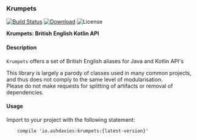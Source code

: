 ### Krumpets
[![Build Status](https://img.shields.io/travis/ashdavies/krumpets.svg)](https://travis-ci.org/ashdavies/krumpets)
[![Download](https://api.bintray.com/packages/ashdavies/maven/krumpets/images/download.svg)](https://bintray.com/ashdavies/maven/krumpets/_latestVersion)
![License](https://img.shields.io/badge/license-apache%202.0-blue.svg)

**Krumpets: British English Kotlin API**

#### Description
`Krumpets` offers a set of British English aliases for Java and Kotlin API's

This library is largely a parody of classes used in many common projects, and thus does not comply to the same level of modularisation.  
Please do not make requests for splitting of artifacts or removal of dependencies.  

#### Usage
Import to your project with the following statement:

```android
    compile 'io.ashdavies:krumpets:{latest-version}'
```
